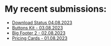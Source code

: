 # My recent submissions:

- [Download Status 04.08.2023](https://github.com/VV01T3k/iCodeThis/tree/main/Projects/Download%20Status%20-%2004.08.2023)
- [Buttons Kit - 03.08.2023](https://github.com/VV01T3k/iCodeThis/tree/main/Projects/Buttons%20Kit%20-%2003.08.2023)
- [Big Footer 2 - 02.08.2023](https://github.com/VV01T3k/iCodeThis/tree/main/Projects/Big%20Footer%202%20-%2002.08.2023)
- [Pricing Cards - 01.08.2023](https://github.com/VV01T3k/iCodeThis/tree/main/Projects/Pricing%20Cards%20-%2001.08.2023)
